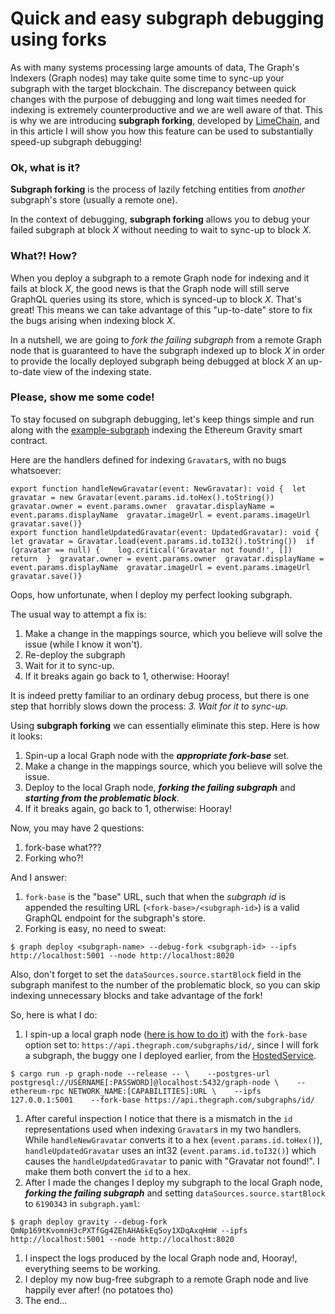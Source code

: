 # Quick and easy subgraph debugging using forks

As with many systems processing large amounts of data, The Graph's Indexers (Graph nodes) may take quite some time to sync-up your subgraph with the target blockchain. The discrepancy between quick changes with the purpose of debugging and long wait times needed for indexing is extremely counterproductive and we are well aware of that. This is why we are introducing **subgraph forking**, developed by [LimeChain](https://limechain.tech/), and in this article I will show you how this feature can be used to substantially speed-up subgraph debugging!

### Ok, what is it? <a href="#ok-what-is-it" id="ok-what-is-it"></a>

**Subgraph forking** is the process of lazily fetching entities from _another_ subgraph's store (usually a remote one).

In the context of debugging, **subgraph forking** allows you to debug your failed subgraph at block _X_ without needing to wait to sync-up to block _X_.

### What?! How? <a href="#what-how" id="what-how"></a>

When you deploy a subgraph to a remote Graph node for indexing and it fails at block _X_, the good news is that the Graph node will still serve GraphQL queries using its store, which is synced-up to block _X_. That's great! This means we can take advantage of this "up-to-date" store to fix the bugs arising when indexing block _X_.

In a nutshell, we are going to _fork the failing subgraph_ from a remote Graph node that is guaranteed to have the subgraph indexed up to block _X_ in order to provide the locally deployed subgraph being debugged at block _X_ an up-to-date view of the indexing state.

### Please, show me some code! <a href="#please-show-me-some-code" id="please-show-me-some-code"></a>

To stay focused on subgraph debugging, let's keep things simple and run along with the [example-subgraph](https://github.com/graphprotocol/example-subgraph) indexing the Ethereum Gravity smart contract.

Here are the handlers defined for indexing `Gravatar`s, with no bugs whatsoever:

```
export function handleNewGravatar(event: NewGravatar): void {  let gravatar = new Gravatar(event.params.id.toHex().toString())  gravatar.owner = event.params.owner  gravatar.displayName = event.params.displayName  gravatar.imageUrl = event.params.imageUrl  gravatar.save()}
export function handleUpdatedGravatar(event: UpdatedGravatar): void {  let gravatar = Gravatar.load(event.params.id.toI32().toString())  if (gravatar == null) {    log.critical('Gravatar not found!', [])    return  }  gravatar.owner = event.params.owner  gravatar.displayName = event.params.displayName  gravatar.imageUrl = event.params.imageUrl  gravatar.save()}
```

Oops, how unfortunate, when I deploy my perfect looking subgraph.

The usual way to attempt a fix is:

1. Make a change in the mappings source, which you believe will solve the issue (while I know it won't).
2. Re-deploy the subgraph
3. Wait for it to sync-up.
4. If it breaks again go back to 1, otherwise: Hooray!

It is indeed pretty familiar to an ordinary debug process, but there is one step that horribly slows down the process: _3. Wait for it to sync-up._

Using **subgraph forking** we can essentially eliminate this step. Here is how it looks:

1. Spin-up a local Graph node with the _**appropriate fork-base**_ set.
2. Make a change in the mappings source, which you believe will solve the issue.
3. Deploy to the local Graph node, _**forking the failing subgraph**_ and _**starting from the problematic block**_.
4. If it breaks again, go back to 1, otherwise: Hooray!

Now, you may have 2 questions:

1. fork-base what???
2. Forking who?!

And I answer:

1. `fork-base` is the "base" URL, such that when the _subgraph id_ is appended the resulting URL (`<fork-base>/<subgraph-id>`) is a valid GraphQL endpoint for the subgraph's store.
2. Forking is easy, no need to sweat:

```
$ graph deploy <subgraph-name> --debug-fork <subgraph-id> --ipfs http://localhost:5001 --node http://localhost:8020
```

Also, don't forget to set the `dataSources.source.startBlock` field in the subgraph manifest to the number of the problematic block, so you can skip indexing unnecessary blocks and take advantage of the fork!

So, here is what I do:

1. I spin-up a local graph node ([here is how to do it](https://github.com/graphprotocol/graph-node#running-a-local-graph-node)) with the `fork-base` option set to: `https://api.thegraph.com/subgraphs/id/`, since I will fork a subgraph, the buggy one I deployed earlier, from the [HostedService](https://thegraph.com/hosted-service/).

```
$ cargo run -p graph-node --release -- \    --postgres-url postgresql://USERNAME[:PASSWORD]@localhost:5432/graph-node \    --ethereum-rpc NETWORK_NAME:[CAPABILITIES]:URL \    --ipfs 127.0.0.1:5001    --fork-base https://api.thegraph.com/subgraphs/id/
```

1. After careful inspection I notice that there is a mismatch in the `id` representations used when indexing `Gravatar`s in my two handlers. While `handleNewGravatar` converts it to a hex (`event.params.id.toHex()`), `handleUpdatedGravatar` uses an int32 (`event.params.id.toI32()`) which causes the `handleUpdatedGravatar` to panic with "Gravatar not found!". I make them both convert the `id` to a hex.
2. After I made the changes I deploy my subgraph to the local Graph node, _**forking the failing subgraph**_ and setting `dataSources.source.startBlock` to `6190343` in `subgraph.yaml`:

```
$ graph deploy gravity --debug-fork QmNp169tKvomnH3cPXTfGg4ZEhAHA6kEq5oy1XDqAxqHmW --ipfs http://localhost:5001 --node http://localhost:8020
```

1. I inspect the logs produced by the local Graph node and, Hooray!, everything seems to be working.
2. I deploy my now bug-free subgraph to a remote Graph node and live happily ever after! (no potatoes tho)
3. The end...

